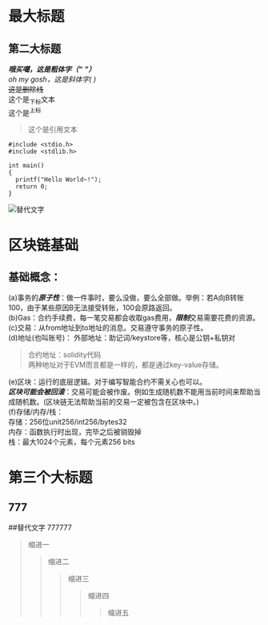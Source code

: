 # 最大标题  
## 第二大标题  
***哦买噶，这是粗体字（“*** ***”）***  
_oh my gosh，这是斜体字(_  _)_  
~~这是删除线~~  
这个是<sub>下标</sub>文本  
这个是<sup>上标</sup>  
>这个是引用文本  

```
#include <stdio.h>
#include <stdlib.h>

int main()
{
  printf("Hello World~!");
  return 0;
}
```
![替代文字](https://myoctocat.com/assets/images/base-octocat.svg)


# 区块链基础  

## 基础概念：  
(a)事务的***原子性***：做一件事时，要么没做，要么全部做。举例：若A向B转账100，由于某些原因B无法接受转账，100会原路返回。  
(b)Gas：合约手续费，每一笔交易都会收取gas费用，***限制***交易需要花费的资源。  
(c)交易：从from地址到to地址的消息。交易遵守事务的原子性。  
(d)地址(也叫账号)： 	外部地址：助记词/keystore等，核心是公钥+私钥对  
>合约地址：solidity代码  
>两种地址对于EVM而言都是一样的，都是通过key-value存储。  

(e)区块：运行的底层逻辑。对于编写智能合约不需关心也可以。  
      ***区块可能会被回滚***：交易可能会被作废。例如生成随机数不能用当前时间来帮助当成随机数。(区块链无法帮助当前的交易一定被包含在区块中。)  
(f)存储/内存/栈：  
    存储：256位unit256/int256/bytes32    
    内存：函数执行时出现，完毕之后被销毁掉  
    栈：最大1024个元素，每个元素256 bits    
# 第三个大标题  
## 777  
##替代文字 777777  
>缩进一
>>缩进二
>>>缩进三
>>>>缩进四
>>>>>缩进五
